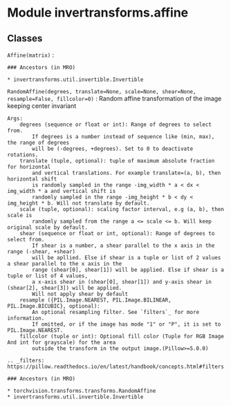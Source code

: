 Module invertransforms.affine
=============================

Classes
-------

`Affine(matrix)`
:   

    ### Ancestors (in MRO)

    * invertransforms.util.invertible.Invertible

`RandomAffine(degrees, translate=None, scale=None, shear=None, resample=False, fillcolor=0)`
:   Random affine transformation of the image keeping center invariant
    
    Args:
        degrees (sequence or float or int): Range of degrees to select from.
            If degrees is a number instead of sequence like (min, max), the range of degrees
            will be (-degrees, +degrees). Set to 0 to deactivate rotations.
        translate (tuple, optional): tuple of maximum absolute fraction for horizontal
            and vertical translations. For example translate=(a, b), then horizontal shift
            is randomly sampled in the range -img_width * a < dx < img_width * a and vertical shift is
            randomly sampled in the range -img_height * b < dy < img_height * b. Will not translate by default.
        scale (tuple, optional): scaling factor interval, e.g (a, b), then scale is
            randomly sampled from the range a <= scale <= b. Will keep original scale by default.
        shear (sequence or float or int, optional): Range of degrees to select from.
            If shear is a number, a shear parallel to the x axis in the range (-shear, +shear)
            will be apllied. Else if shear is a tuple or list of 2 values a shear parallel to the x axis in the
            range (shear[0], shear[1]) will be applied. Else if shear is a tuple or list of 4 values,
            a x-axis shear in (shear[0], shear[1]) and y-axis shear in (shear[2], shear[3]) will be applied.
            Will not apply shear by default
        resample ({PIL.Image.NEAREST, PIL.Image.BILINEAR, PIL.Image.BICUBIC}, optional):
            An optional resampling filter. See `filters`_ for more information.
            If omitted, or if the image has mode "1" or "P", it is set to PIL.Image.NEAREST.
        fillcolor (tuple or int): Optional fill color (Tuple for RGB Image And int for grayscale) for the area
            outside the transform in the output image.(Pillow>=5.0.0)
    
    .. _filters: https://pillow.readthedocs.io/en/latest/handbook/concepts.html#filters

    ### Ancestors (in MRO)

    * torchvision.transforms.transforms.RandomAffine
    * invertransforms.util.invertible.Invertible